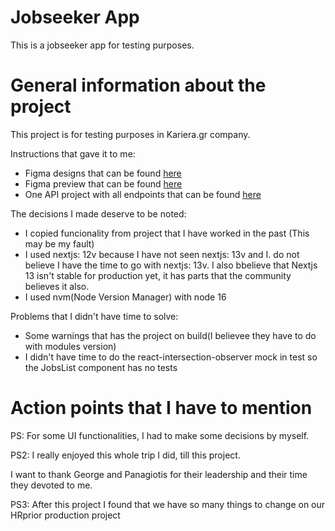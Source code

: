 # Jobseeker App
This is a jobseeker app for testing purposes.

# General information about the project
This project is for testing purposes in Kariera.gr company.

Ιnstructions that gave it to me:
* Figma designs that can be found [here](https://www.figma.com/file/1gxyhj9cuyXrVKYDvNVvMS/Frontend-challenge?node-id=1%3A3&t=hwe4nBqv9QWRWB7D-0)
* Figma preview that can be found [here](https://www.figma.com/proto/1gxyhj9cuyXrVKYDvNVvMS/Frontend-challenge?node-id=24%3A0&scaling=scale-down&page-id=1%3A3&starting-point-node-id=1%3A2)
* One API project with all endpoints that can be found [here](https://ka-fe-assignment.azurewebsites.net/api/docs/)

The decisions I made deserve to be noted:
* I copied funcionality from project that I have worked in the past (This may be my fault)
* I used nextjs: 12v because I have not seen nextjs: 13v and I. do not believe I have the time to go with nextjs: 13v. I also bbelieve that Nextjs 13 isn't stable for production yet, it has parts that the community believes it also.
* I used nvm(Node Version Manager) with node 16

Problems that I didn't have time to solve:
* Some warnings that has the project on build(I believee they have to do with modules version)
* I didn't have time to do the react-intersection-observer mock in test so the JobsList component has no tests

# Action points that I have to mention

PS: For some UI functionalities, I had to make some decisions by myself.

PS2: I really enjoyed this whole trip I did, till this project.

I want to thank George and Panagiotis  for their leadership and their time they devoted to me.

PS3: After this project I found that we have so many things to change on our HRprior production project
